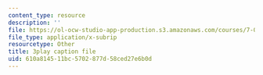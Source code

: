 ```yaml
---
content_type: resource
description: ''
file: https://ol-ocw-studio-app-production.s3.amazonaws.com/courses/7-01sc-fundamentals-of-biology-fall-2011/610a814511bc5702877d58ced27e6b0d_MqNq9S1_Ct8.vtt
file_type: application/x-subrip
resourcetype: Other
title: 3play caption file
uid: 610a8145-11bc-5702-877d-58ced27e6b0d
---
```

